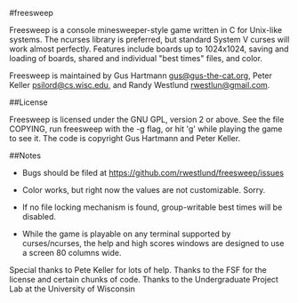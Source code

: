 #freesweep

Freesweep is a console minesweeper-style game written in C for Unix-like
systems. The ncurses library is preferred, but standard System V curses will
work almost perfectly. Features include boards up to 1024x1024, saving and
loading of boards, shared and individual "best times" files, and color. 

Freesweep is maintained by Gus Hartmann <gus@gus-the-cat.org>, Peter Keller
<psilord@cs.wisc.edu>, and Randy Westlund <rwestlun@gmail.com>.

##License

Freesweep is licensed under the GNU GPL, version 2 or above. See the file
COPYING, run freesweep with the -g flag, or hit 'g' while playing the game to
see it. The code is copyright Gus Hartmann and Peter Keller.

##Notes

- Bugs should be filed at https://github.com/rwestlund/freesweep/issues

- Color works, but right now the values are not customizable. Sorry.

- If no file locking mechanism is found, group-writable best times will be
  disabled.

- While the game is playable on any terminal supported by curses/ncurses, the
  help and high scores windows are designed to use a screen 80 columns wide.

Special thanks to Pete Keller for lots of help.
Thanks to the FSF for the license and certain chunks of code.
Thanks to the Undergraduate Project Lab at the University of Wisconsin
